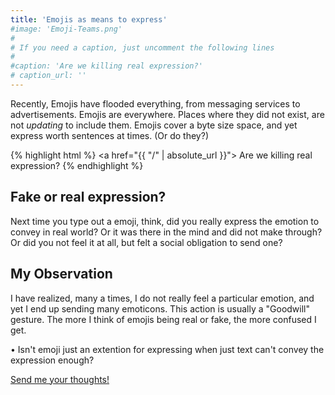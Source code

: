 ```yaml
---
title: 'Emojis as means to express'
#image: 'Emoji-Teams.png'
#
# If you need a caption, just uncomment the following lines
#
#caption: 'Are we killing real expression?'
# caption_url: ''
---
```

Recently, Emojis have flooded everything, from messaging services to <!--more-->advertisements. Emojis are everywhere. Places where they did not exist, are not *updating* to include them. Emojis cover a byte size space, and yet express worth sentences at times. (Or do they?) 

{% highlight html %}
<a href="{{ "/" | absolute_url }}"><img class="center" src="https://abhang.github.io/abhangblog/images/Emoji-Teams.png" alt=""></a>
Are we killing real expression?
{% endhighlight %}

## Fake or real expression?

Next time you type out a emoji, think, did you really express the emotion to convey in real world? Or it was there in the mind and did not make through? Or did you not feel it at all, but felt a social obligation to send one? 

## My Observation

I have realized, many a times, I do not really feel a particular emotion, and yet I end up sending many emoticons. This action is usually a "Goodwill" gesture. The more I think of emojis being real or fake, the more confused I get. 
	
• Isn't emoji just an extention for expressing when just text can't convey the expression enough?

[Send me your thoughts!](/contact/)
